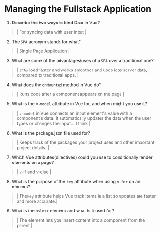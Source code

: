 # Managing the Fullstack Application

1. Describe the two ways to bind Data in Vue?

  > | For syncing data with user input |

2. The `SPA` acronym stands for what?

  > |  Single Page Application |

3. What are some of the advantages/uses of a `SPA` over a traditional one?

  > | `SPAs` load faster and works smoother and uses less server data, compared to traditional apps. |

4. What does the `onMounted` method in Vue do?

  > | Runs code after a component appears on the page |

5. What is the `v-model` attribute in Vue for, and when might you use it?

  > |   `v-model` in Vue connects an input element's value with a component's data. It automatically updates the data when the user types or changes the input....I think |

6. What is the package.json file used for?

  > | Keeps track of the packages your project uses and other important project details. |

7. Which Vue attributes(directives) could you use to conditionally render elements on a page?

  > | v-if and v-else |

8. What is the purpose of the `key` attribute when using `v-for` on an element?

  > | The`key` attribute helps Vue track items in a list so updates are faster and more accurate.|

9. What is the `<slot>` element and what is it used for?

  > | The <slot> element lets you insert content into a component from the parent |
